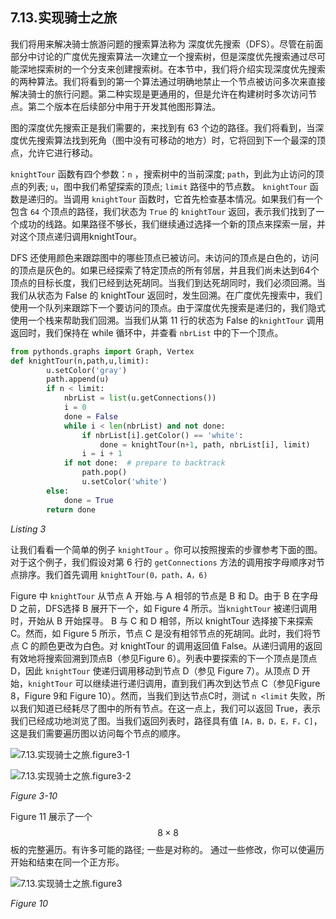 ## 7.13.实现骑士之旅

我们将用来解决骑士旅游问题的搜索算法称为 深度优先搜索（DFS）。尽管在前面部分中讨论的广度优先搜索算法一次建立一个搜索树，但是深度优先搜索通过尽可能深地探索树的一个分支来创建搜索树。在本节中，我们将介绍实现深度优先搜索的两种算法。我们将看到的第一个算法通过明确地禁止一个节点被访问多次来直接解决骑士的旅行问题。第二种实现是更通用的，但是允许在构建树时多次访问节点。第二个版本在后续部分中用于开发其他图形算法。

图的深度优先搜索正是我们需要的，来找到有 63 个边的路径。我们将看到，当深度优先搜索算法找到死角（图中没有可移动的地方）时，它将回到下一个最深的顶点，允许它进行移动。

`knightTour` 函数有四个参数：`n` ，搜索树中的当前深度; `path`，到此为止访问的顶点的列表; `u`，图中我们希望探索的顶点; `limit` 路径中的节点数。 `knightTour` 函数是递归的。当调用 `knightTour` 函数时，它首先检查基本情况。如果我们有一个包含 `64` 个顶点的路径，我们状态为 `True` 的 `knightTour` 返回，表示我们找到了一个成功的线路。如果路径不够长，我们继续通过选择一个新的顶点来探索一层，并对这个顶点递归调用knightTour。

DFS 还使用颜色来跟踪图中的哪些顶点已被访问。未访问的顶点是白色的，访问的顶点是灰色的。如果已经探索了特定顶点的所有邻居，并且我们尚未达到64个顶点的目标长度，我们已经到达死胡同。当我们到达死胡同时，我们必须回溯。当我们从状态为 False 的 knightTour 返回时，发生回溯。在广度优先搜索中，我们使用一个队列来跟踪下一个要访问的顶点。由于深度优先搜索是递归的，我们隐式使用一个栈来帮助我们回溯。当我们从第 11 行的状态为 False 的`knightTour` 调用返回时，我们保持在 while 循环中，并查看 `nbrList` 中的下一个顶点。

```py
from pythonds.graphs import Graph, Vertex
def knightTour(n,path,u,limit):
        u.setColor('gray')
        path.append(u)
        if n < limit:
            nbrList = list(u.getConnections())
            i = 0
            done = False
            while i < len(nbrList) and not done:
                if nbrList[i].getColor() == 'white':
                    done = knightTour(n+1, path, nbrList[i], limit)
                i = i + 1
            if not done:  # prepare to backtrack
                path.pop()
                u.setColor('white')
        else:
            done = True
        return done
```

*Listing 3*

让我们看看一个简单的例子 `knightTour` 。你可以按照搜索的步骤参考下面的图。对于这个例子，我们假设对第 6 行的 `getConnections` 方法的调用按字母顺序对节点排序。我们首先调用 `knightTour(0，path，A，6)`

Figure 中 `knightTour` 从节点 A 开始.与 A 相邻的节点是 B 和 D。由于 B 在字母 D 之前，DFS选择 B 展开下一个，如 Figure 4 所示。当`knightTour` 被递归调用时，开始从 B 开始探寻。 B 与 C 和 D 相邻，所以 knightTour 选择接下来探索 C。然而，如 Figure 5 所示，节点 C 是没有相邻节点的死胡同。此时，我们将节点 C 的颜色更改为白色。对 knightTour 的调用返回值 False。从递归调用的返回有效地将搜索回溯到顶点B（参见Figure 6）。列表中要探索的下一个顶点是顶点 D，因此 `knightTour` 使递归调用移动到节点 D（参见 Figure 7）。从顶点 D 开始，`knightTour` 可以继续进行递归调用，直到我们再次到达节点 C（参见Figure 8，Figure 9和 Figure 10）。然而，当我们到达节点C时，测试 `n <limit` 失败，所以我们知道已经耗尽了图中的所有节点。在这一点上，我们可以返回 True，表示我们已经成功地浏览了图。当我们返回列表时，路径具有值 `[A，B，D，E，F，C]`，这是我们需要遍历图以访问每个节点的顺序。

![7.13.实现骑士之旅.figure3-1](assets/7.13.%E5%AE%9E%E7%8E%B0%E9%AA%91%E5%A3%AB%E4%B9%8B%E6%97%85.figure3-1.png)

![7.13.实现骑士之旅.figure3-2](assets/7.13.%E5%AE%9E%E7%8E%B0%E9%AA%91%E5%A3%AB%E4%B9%8B%E6%97%85.figure3-2.png)

*Figure 3-10*

Figure 11 展示了一个 $$8 \times 8$$ 板的完整遍历。有许多可能的路径; 一些是对称的。 通过一些修改，你可以使遍历开始和结束在同一个正方形。

![7.13.实现骑士之旅.figure3](assets/7.13.%E5%AE%9E%E7%8E%B0%E9%AA%91%E5%A3%AB%E4%B9%8B%E6%97%85.figure3.png)

*Figure 10*
